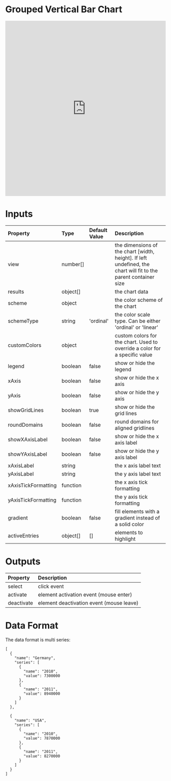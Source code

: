 # Grouped Vertical Bar Chart

<iframe width="100%" height="550" frameborder="0" src="https://embed.plnkr.co/HJBUlMEUl3eJotj6YCdZ?show=preview"></iframe>

# Inputs
| Property            | Type     | Default Value | Description                                                                                                     |
|:--------------------|:---------|:--------------|:----------------------------------------------------------------------------------------------------------------|
| view                | number[] |               | the dimensions of the chart [width, height]. If left undefined, the chart will fit to the parent container size |
| results             | object[] |               | the chart data                                                                                                  |
| scheme              | object   |               | the color scheme of the chart                                                                                   |
| schemeType          | string   | 'ordinal'     | the color scale type. Can be either 'ordinal' or 'linear'                                                       |
| customColors        | object   |               | custom colors for the chart. Used to override a color for a specific value                                      |
| legend              | boolean  | false         | show or hide the legend                                                                                         |
| xAxis               | boolean  | false         | show or hide the x axis                                                                                         |
| yAxis               | boolean  | false         | show or hide the y axis                                                                                         |
| showGridLines       | boolean  | true          | show or hide the grid lines                                                                                     |
| roundDomains        | boolean  | false         | round domains for aligned gridlines                                                                                                                                                                                                       |
| showXAxisLabel      | boolean  | false         | show or hide the x axis label                                                                                   |
| showYAxisLabel      | boolean  | false         | show or hide the y axis label                                                                                   |
| xAxisLabel          | string   |               | the x axis label text                                                                                           |
| yAxisLabel          | string   |               | the y axis label text                                                                                           |
| xAxisTickFormatting | function |               | the x axis tick formatting                                                                                      |
| yAxisTickFormatting | function |               | the y axis tick formatting                                                                                      |
| gradient            | boolean  | false         | fill elements with a gradient instead of a solid color                                                          |
| activeEntries       | object[] | []            | elements to highlight                                                                                           |

# Outputs
| Property   | Description                              |
|:-----------|:-----------------------------------------|
| select     | click event                              |
| activate   | element activation event (mouse enter)   |
| deactivate | element deactivation event (mouse leave) |

# Data Format
The data format is multi series:

```
[
  {
    "name": "Germany",
    "series": [
      {
        "name": "2010",
        "value": 7300000
      },
      {
        "name": "2011",
        "value": 8940000
      }
    ]
  },

  {
    "name": "USA",
    "series": [
      {
        "name": "2010",
        "value": 7870000
      },
      {
        "name": "2011",
        "value": 8270000
      }
    ]
  }
]
```
